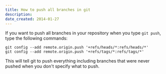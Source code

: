 ```yaml
---
title: How to push all branches in git
description: 
date_created: 2014-01-27
---
```


If you want to push all branches in your repository when you type `git push`, type the following commands:

```
git config --add remote.origin.push '+refs/heads/*:refs/heads/*'
git config --add remote.origin.push '+refs/tags/*:refs/tags/*'
```

This will tell git to push everything including branches that were never pushed when you don't specify what to push.

